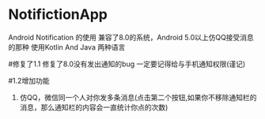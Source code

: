 # NotifictionApp
Android Notification 的使用 兼容了8.0的系统，Android 5.0以上仿QQ接受消息的那种
使用Kotlin And Java 两种语言

#修复了1.1
修复了8.0没有发出通知的bug
一定要记得给与手机通知权限(谨记)

#1.2增加功能
1. 仿QQ，微信同一个人对你发多条消息(点击第二个按钮,如果你不移除通知栏的消息，那么通知栏的内容会一直统计你点的次数)
